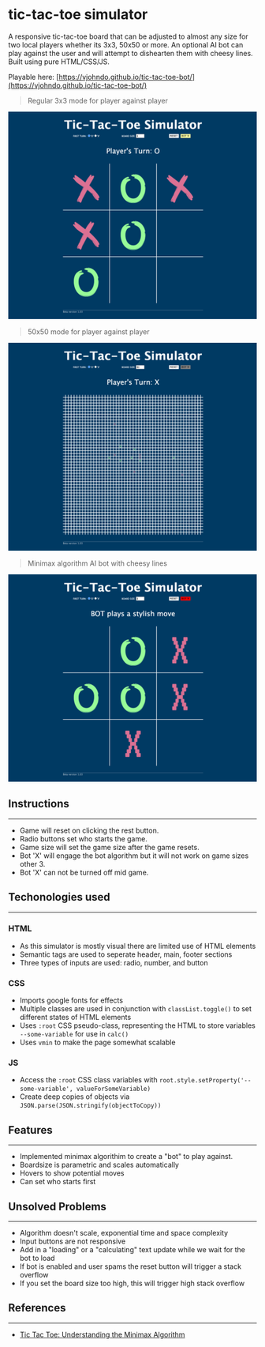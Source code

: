 # tic-tac-toe simulator
A responsive tic-tac-toe board that can be adjusted to almost any size for two local players whether its 3x3, 50x50 or more. An optional AI bot can play against the user and will attempt to dishearten them with cheesy lines. Built using pure HTML/CSS/JS.

Playable here: [https://vjohndo.github.io/tic-tac-toe-bot/](https://vjohndo.github.io/tic-tac-toe-bot/)

>Regular 3x3 mode for player against player

![3x3 mode](./readme_imgs/3x3.png)

>50x50 mode for player against player

![5x5 mode](./readme_imgs/50x50.png)

>Minimax algorithm AI bot with cheesy lines

![computerAI](./readme_imgs/computerAI.png)


## Instructions
---
- Game will reset on clicking the rest button.
- Radio buttons set who starts the game.
- Game size will set the game size after the game resets. 
- Bot 'X' will engage the bot algorithm but it will not work on game sizes other 3.
- Bot 'X' can not be turned off mid game.

## Techonologies used
---
### HTML
- As this simulator is mostly visual there are limited use of HTML elements
- Semantic tags are used to seperate header, main, footer sections
- Three types of inputs are used: radio, number, and button

### CSS
- Imports google fonts for effects
- Multiple classes are used in conjunction with `classList.toggle()` to set different states of HTML elements
- Uses `:root` CSS pseudo-class, representing the HTML to store variables `--some-variable` for use in `calc()`
- Uses `vmin` to make the page somewhat scalable

### JS
- Access the `:root` CSS class variables with `root.style.setProperty('--some-variable', valueForSomeVariable)`
- Create deep copies of objects via `JSON.parse(JSON.stringify(objectToCopy))`

## Features
---
- Implemented minimax algorithim to create a "bot" to play against.
- Boardsize is parametric and scales automatically
- Hovers to show potential moves
- Can set who starts first

## Unsolved Problems
---
- Algorithm doesn't scale, exponential time and space complexity
- Input buttons are not responsive
- Add in a "loading" or a "calculating" text update while we wait for the bot to load
- If bot is enabled and user spams the reset button will trigger a stack overflow
- If you set the board size too high, this will trigger high stack overflow



## References
---
- [Tic Tac Toe: Understanding the Minimax Algorithm](https://www.neverstopbuilding.com/blog/minimax)